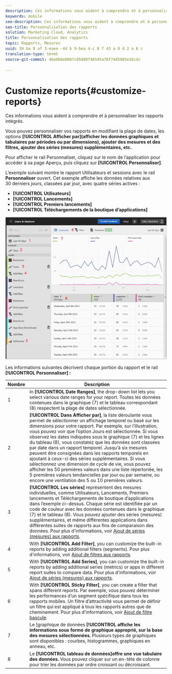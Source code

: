 ```yaml
---
description: Ces informations vous aident à comprendre et à personnaliser les rapports intégrés.
keywords: mobile
seo-description: Ces informations vous aident à comprendre et à personnaliser les rapports intégrés.
seo-title: Personnalisation des rapports
solution: Marketing Cloud, Analytics
title: Personnalisation des rapports
topic: Rapports, Mesures
uuid: 39 ba 9 af 3-eaee -44 b 9-bea 4-c 8 f 43 a 0 d 2 a 6 c
translation-type: tm+mt
source-git-commit: 46a0b8e0087c65880f46545a78f74d5985e36cdc

---
```



# Customize reports{#customize-reports}

Ces informations vous aident à comprendre et à personnaliser les rapports intégrés.

Vous pouvez personnaliser vos rapports en modifiant la plage de dates, les options **[!UICONTROL Afficher par](afficher les données graphiques et tabulaires par périodes ou par dimensions), ajouter des mesures et des filtres, ajouter des séries (mesures) supplémentaires, etc.**

Pour afficher le rail Personnaliser, cliquez sur le nom de l’application pour accéder à sa page Aperçu, puis cliquez sur **[!UICONTROL Personnaliser]**.

L’exemple suivant montre le rapport Utilisateurs et sessions avec le rail **Personnaliser** ouvert. Cet exemple affiche les données relatives aux 30 derniers jours, classées par jour, avec quatre séries actives :

* **[!UICONTROL Utilisateurs]**
* **[!UICONTROL Lancements]**
* **[!UICONTROL Premiers lancements]**
* **[!UICONTROL Téléchargements de la boutique d’applications]**

![](assets/reports.png)

Les informations suivantes décrivent chaque portion du rapport et le rail **[!UICONTROL Personnaliser] :**

| Nombre | Description |
|--- |--- |
| 1 | In **[!UICONTROL Date Ranges]**, the drop-down list lets you select various date ranges for your report. Toutes les données contenues dans le graphique (7) et le tableau correspondant (8) respectent la plage de dates sélectionnée. |
| 2 | **[!UICONTROL Dans Afficher par]**, la liste déroulante vous permet de sélectionner un affichage temporel ou basé sur les dimensions pour votre rapport. Par exemple, sur l’illustration, vous pouvez voir que l’option Jours est sélectionnée. Si vous observez les dates indiquées sous le graphique (7) et les lignes du tableau (8), vous constatez que les données sont classées par date dans un rapport temporel. Jusqu’à six mesures peuvent être consignées dans les rapports temporels en ajoutant à ceux-ci des séries supplémentaires.  Si vous sélectionnez une dimension de cycle de vie, vous pouvez afficher les 50 premières valeurs dans une liste répertoriée, les 5 premières valeurs tendancielles par jour ou par semaine, ou encore une ventilation des 5 ou 10 premières valeurs. |
| 3 | **[!UICONTROL Les séries]** représentent des mesures individuelles, comme Utilisateurs, Lancements, Premiers lancements et Téléchargements de boutique d’applications dans l’exemple ci-dessus. Chaque série est identifiée par un code de couleur avec les données contenues dans le graphique (7) et le tableau (8).  Vous pouvez ajouter des séries (mesures) supplémentaires, et même différentes applications dans différentes suites de rapports aux fins de comparaison des données.  Pour plus d'informations, voir [Ajout de séries (mesures) aux rapports](/help/using/usage/reports-customize/t-reports-series.md). |
| 4 | With **[!UICONTROL Add Filter]**, you can customize the built-in reports by adding additional filters (segments).  Pour plus d'informations, voir [Ajout de filtres aux rapports](/help/using/usage/reports-customize/t-reports-customize.md). |
| 5 | With **[!UICONTROL Add Series]**, you can customize the built-in reports by adding additional series (metrics) or apps in different report suites to compare data.  Pour plus d'informations, voir [Ajout de séries (mesures) aux rapports](/help/using/usage/reports-customize/t-reports-series.md). |
| 6 | With **[!UICONTROL Sticky Filter]**, you can create a filter that spans different reports. Par exemple, vous pouvez déterminer les performances d’un segment spécifique dans tous les rapports mobiles. Un filtre d’attractivité vous permet de définir un filtre qui est appliqué à tous les rapports autres que de cheminement.  Pour plus d'informations, voir [Ajout de filtre bascule](/help/using/usage/reports-customize/t-sticky-filter.md). |
| 7 | Le ]graphique de données **[!UICONTROL affiche les informations sous forme de graphique approprié, sur la base des mesures sélectionnées.** Plusieurs types de graphiques sont disponibles : courbes, histogrammes, graphiques en anneau, etc. |
| 8 | Le **[!UICONTROL tableau de données]offre une vue tabulaire des données.** Vous pouvez cliquer sur un en-tête de colonne pour trier les données par ordre croissant ou décroissant. |

